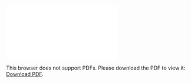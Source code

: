 <object data="christ-in-song/CIS1908pdfs/136.pdf" type="application/pdf" width="100%" height="1024px">
    <embed src="christ-in-song/CIS1908pdfs/136.pdf">
        <p>This browser does not support PDFs. Please download the PDF to view it: <a href="christ-in-song/CIS1908pdfs/136.pdf">Download PDF</a>.</p>
    </embed>
</object>
